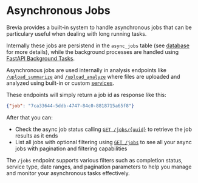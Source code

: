 # Asynchronous Jobs

Brevia provides a built-in system to handle asynchronous jobs that can be particulary useful when dealing with long running tasks.

Internally these jobs are persistend in the `async_jobs` table (see [database](database.md) for more details), while the background processes are handled using [FastAPI Background Tasks](https://fastapi.tiangolo.com/tutorial/background-tasks/).

Asynchronous jobs are used internally in analysis endpoints like [`/upload_summarize`](endpoints_overview.md#post-upload_summarize) and [`/upload_analyze`](endpoints_overview.md#post-upload_analyze) where files are uploaded and analyzed using built-in or custom [services](analyze_services.md).

These endpoints will simply return a job id as response like this:

```json
{"job": "7ca33644-5ddb-4747-84c0-8818715a65f8"}
```

After that you can:

- Check the async job status calling [`GET /jobs/{uuid}`](endpoints_overview.md#get-jobsuuid) to retrieve the job results as it ends
- List all jobs with optional filtering using [`GET /jobs`](endpoints_overview.md#get-jobs) to see all your async jobs with pagination and filtering capabilities

The `/jobs` endpoint supports various filters such as completion status, service type, date ranges, and pagination parameters to help you manage and monitor your asynchronous tasks effectively.
